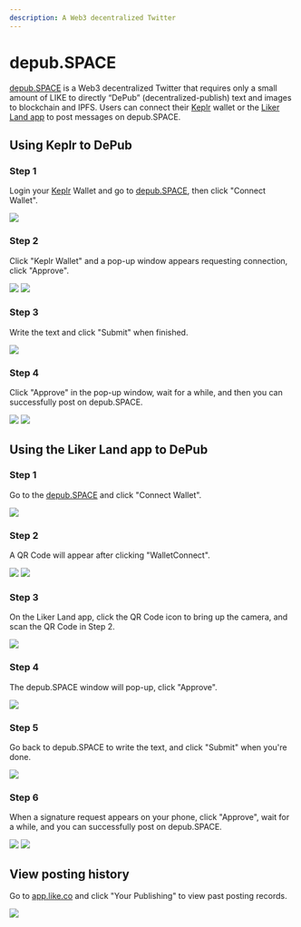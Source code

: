 ```yaml
---
description: A Web3 decentralized Twitter
---
```


# depub.SPACE

[depub.SPACE](https://depub.space/) is a Web3 decentralized Twitter that requires only a small amount of LIKE to directly “DePub” (decentralized-publish) text and images to blockchain and IPFS. Users can connect their [Keplr](../wallet/keplr.md) wallet or the [Liker Land app](../../user-guide/liker-land/download.md) to post messages on depub.SPACE.

## Using Keplr to DePub

### Step 1

Login your [Keplr](../wallet/keplr.md) Wallet and go to [depub.SPACE](https://depub.space/), then click "Connect Wallet".

![](<../../.gitbook/assets/depub.SPACE 01.png>)

### Step 2

Click "Keplr Wallet" and a pop-up window appears requesting connection, click "Approve".

![](<../../.gitbook/assets/depub.SPACE 02.png>) ![](<../../.gitbook/assets/depub.SPACE 03-K.png>)

### Step 3

Write the text and click "Submit" when finished.

![](<../../.gitbook/assets/depub.SPACE 07.png>)

### Step 4

Click "Approve" in the pop-up window, wait for a while, and then you can successfully post on depub.SPACE.

![](<../../.gitbook/assets/depub.SPACE 08-K.png>) ![](<../../.gitbook/assets/depub.SPACE 09.png>)

## Using the Liker Land app to DePub

### Step 1

Go to the [depub.SPACE](https://depub.space/) and click "Connect Wallet".

![](<../../.gitbook/assets/depub.SPACE 01.png>)

### Step 2

A QR Code will appear after clicking "WalletConnect".

![](<../../.gitbook/assets/depub.SPACE 02.png>) ![](<../../.gitbook/assets/depub.SPACE 03.png>)

### Step 3

On the Liker Land app, click the QR Code icon to bring up the camera, and scan the QR Code in Step 2.

![](<../../.gitbook/assets/depub.SPACE 04-en.png>)

### Step 4

The depub.SPACE window will pop-up, click "Approve".

![](<../../.gitbook/assets/depub.SPACE 05+6-en.png>)

### Step 5

Go back to depub.SPACE to write the text, and click "Submit" when you're done.

![](<../../.gitbook/assets/depub.SPACE 07.png>)

### Step 6

When a signature request appears on your phone, click "Approve", wait for a while, and you can successfully post on depub.SPACE.

![](<../../.gitbook/assets/depub.SPACE 08-en.png>) ![](<../../.gitbook/assets/depub.SPACE 09.png>)

## View posting history

Go to [app.like.co](https://app.like.co/) and click "Your Publishing" to view past posting records.

![](<../../.gitbook/assets/depub.SPACE 10.png>)

